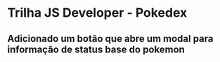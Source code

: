 # Trilha JS Developer - Pokedex
## Adicionado um botâo que abre um modal para informação de status base do pokemon
